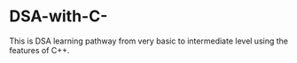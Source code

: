 # DSA-with-C-
This is DSA learning pathway from very basic to intermediate level using the features of C++.

